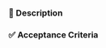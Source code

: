 ### 📝 Description

<!-- Provide a clear and concise description of the issue, feature, or task.
- Why is this needed?
- What is the goal or problem you are trying to solve?
- Include any relevant context or links (designs, documentation, Slack discussions). -->

### ✅ Acceptance Criteria

<!-- Define the conditions that must be met for this issue to be considered complete.
Be clear and specific. Use bullet points to outline the expected outcomes, behavior, or deliverables.

Example:
- [ ] The user should be able to submit the form without errors.
- [ ] The page must be responsive on all screen sizes.
- [ ] API endpoint returns a valid response with status 200.
-->
